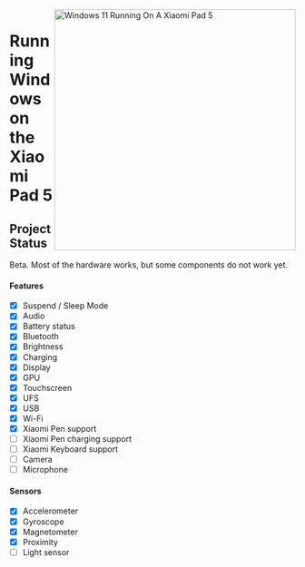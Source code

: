 <img align="right" src="https://raw.githubusercontent.com/erdilS/Port-Windows-11-Xiaomi-Pad-5/main/nabu.png" width="425" alt="Windows 11 Running On A Xiaomi Pad 5">

# Running Windows on the Xiaomi Pad 5

## Project Status

Beta. Most of the hardware works, but some components do not work yet.

#### Features

- [X] Suspend / Sleep Mode
- [X] Audio
- [X] Battery status
- [X] Bluetooth
- [X] Brightness
- [x] Charging
- [X] Display
- [X] GPU
- [X] Touchscreen
- [X] UFS
- [X] USB
- [X] Wi-Fi
- [X] Xiaomi Pen support
- [ ] Xiaomi Pen charging support
- [ ] Xiaomi Keyboard support
- [ ] Camera
- [ ] Microphone

#### Sensors

- [X] Accelerometer
- [X] Gyroscope
- [X] Magnetometer
- [X] Proximity
- [ ] Light sensor
